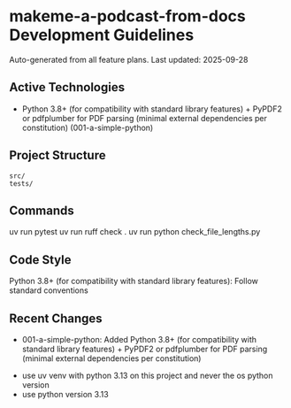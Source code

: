 # makeme-a-podcast-from-docs Development Guidelines

Auto-generated from all feature plans. Last updated: 2025-09-28

## Active Technologies
- Python 3.8+ (for compatibility with standard library features) + PyPDF2 or pdfplumber for PDF parsing (minimal external dependencies per constitution) (001-a-simple-python)

## Project Structure
```
src/
tests/
```

## Commands
uv run pytest
uv run ruff check .
uv run python check_file_lengths.py

## Code Style
Python 3.8+ (for compatibility with standard library features): Follow standard conventions

## Recent Changes
- 001-a-simple-python: Added Python 3.8+ (for compatibility with standard library features) + PyPDF2 or pdfplumber for PDF parsing (minimal external dependencies per constitution)

<!-- MANUAL ADDITIONS START -->
<!-- MANUAL ADDITIONS END -->
- use uv venv with python 3.13 on this project and never the os python version
- use python version 3.13